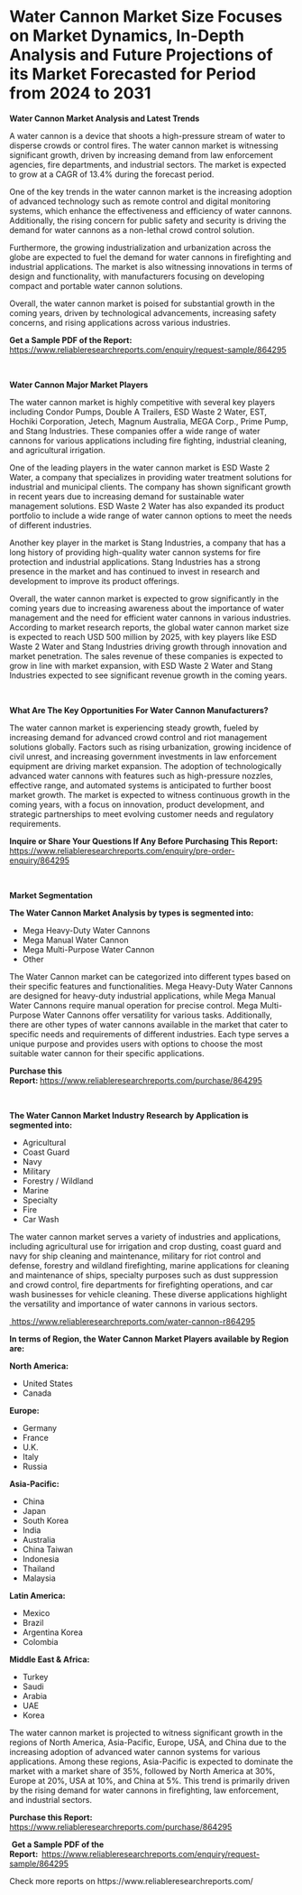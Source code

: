 <p><h1>Water Cannon Market Size Focuses on Market Dynamics, In-Depth Analysis and Future Projections of its Market Forecasted for Period from 2024 to 2031</h1></p><p><strong>Water Cannon Market Analysis and Latest Trends</strong></p>
<p><p>A water cannon is a device that shoots a high-pressure stream of water to disperse crowds or control fires. The water cannon market is witnessing significant growth, driven by increasing demand from law enforcement agencies, fire departments, and industrial sectors. The market is expected to grow at a CAGR of 13.4% during the forecast period.</p><p>One of the key trends in the water cannon market is the increasing adoption of advanced technology such as remote control and digital monitoring systems, which enhance the effectiveness and efficiency of water cannons. Additionally, the rising concern for public safety and security is driving the demand for water cannons as a non-lethal crowd control solution.</p><p>Furthermore, the growing industrialization and urbanization across the globe are expected to fuel the demand for water cannons in firefighting and industrial applications. The market is also witnessing innovations in terms of design and functionality, with manufacturers focusing on developing compact and portable water cannon solutions.</p><p>Overall, the water cannon market is poised for substantial growth in the coming years, driven by technological advancements, increasing safety concerns, and rising applications across various industries.</p></p>
<p><strong>Get a Sample PDF of the Report:&nbsp;</strong> <a href="https://www.reliableresearchreports.com/enquiry/request-sample/864295">https://www.reliableresearchreports.com/enquiry/request-sample/864295</a></p>
<p>&nbsp;</p>
<p><strong>Water Cannon Major Market Players</strong></p>
<p><p>The water cannon market is highly competitive with several key players including Condor Pumps, Double A Trailers, ESD Waste 2 Water, EST, Hochiki Corporation, Jetech, Magnum Australia, MEGA Corp., Prime Pump, and Stang Industries. These companies offer a wide range of water cannons for various applications including fire fighting, industrial cleaning, and agricultural irrigation.</p><p>One of the leading players in the water cannon market is ESD Waste 2 Water, a company that specializes in providing water treatment solutions for industrial and municipal clients. The company has shown significant growth in recent years due to increasing demand for sustainable water management solutions. ESD Waste 2 Water has also expanded its product portfolio to include a wide range of water cannon options to meet the needs of different industries.</p><p>Another key player in the market is Stang Industries, a company that has a long history of providing high-quality water cannon systems for fire protection and industrial applications. Stang Industries has a strong presence in the market and has continued to invest in research and development to improve its product offerings.</p><p>Overall, the water cannon market is expected to grow significantly in the coming years due to increasing awareness about the importance of water management and the need for efficient water cannons in various industries. According to market research reports, the global water cannon market size is expected to reach USD 500 million by 2025, with key players like ESD Waste 2 Water and Stang Industries driving growth through innovation and market penetration. The sales revenue of these companies is expected to grow in line with market expansion, with ESD Waste 2 Water and Stang Industries expected to see significant revenue growth in the coming years.</p></p>
<p>&nbsp;</p>
<p><strong>What Are The Key Opportunities For Water Cannon Manufacturers?</strong></p>
<p><p>The water cannon market is experiencing steady growth, fueled by increasing demand for advanced crowd control and riot management solutions globally. Factors such as rising urbanization, growing incidence of civil unrest, and increasing government investments in law enforcement equipment are driving market expansion. The adoption of technologically advanced water cannons with features such as high-pressure nozzles, effective range, and automated systems is anticipated to further boost market growth. The market is expected to witness continuous growth in the coming years, with a focus on innovation, product development, and strategic partnerships to meet evolving customer needs and regulatory requirements.</p></p>
<p><strong>Inquire or Share Your Questions If Any Before Purchasing This Report:</strong> <a href="https://www.reliableresearchreports.com/enquiry/pre-order-enquiry/864295">https://www.reliableresearchreports.com/enquiry/pre-order-enquiry/864295</a></p>
<p>&nbsp;</p>
<p><strong>Market Segmentation</strong></p>
<p><strong>The Water Cannon Market Analysis by types is segmented into:</strong></p>
<p><ul><li>Mega Heavy-Duty Water Cannons</li><li>Mega Manual Water Cannon</li><li>Mega Multi-Purpose Water Cannon</li><li>Other</li></ul></p>
<p><p>The Water Cannon market can be categorized into different types based on their specific features and functionalities. Mega Heavy-Duty Water Cannons are designed for heavy-duty industrial applications, while Mega Manual Water Cannons require manual operation for precise control. Mega Multi-Purpose Water Cannons offer versatility for various tasks. Additionally, there are other types of water cannons available in the market that cater to specific needs and requirements of different industries. Each type serves a unique purpose and provides users with options to choose the most suitable water cannon for their specific applications.</p></p>
<p><strong>Purchase this Report:&nbsp;</strong><a href="https://www.reliableresearchreports.com/purchase/864295">https://www.reliableresearchreports.com/purchase/864295</a></p>
<p>&nbsp;</p>
<p><strong>The Water Cannon Market Industry Research by Application is segmented into:</strong></p>
<p><ul><li>Agricultural</li><li>Coast Guard</li><li>Navy</li><li>Military</li><li>Forestry / Wildland</li><li>Marine</li><li>Specialty</li><li>Fire</li><li>Car Wash</li></ul></p>
<p><p>The water cannon market serves a variety of industries and applications, including agricultural use for irrigation and crop dusting, coast guard and navy for ship cleaning and maintenance, military for riot control and defense, forestry and wildland firefighting, marine applications for cleaning and maintenance of ships, specialty purposes such as dust suppression and crowd control, fire departments for firefighting operations, and car wash businesses for vehicle cleaning. These diverse applications highlight the versatility and importance of water cannons in various sectors.</p></p>
<p><a href="https://www.reliableresearchreports.com/water-cannon-r864295">&nbsp;https://www.reliableresearchreports.com/water-cannon-r864295</a></p>
<p><strong>In terms of Region, the Water Cannon Market Players available by Region are:</strong></p>
<p>
    <p> <strong> North America: </strong>
        <ul>
            <li>United States</li>
            <li>Canada</li>
        </ul>
        </p> 
    <p> <strong> Europe: </strong>
        <ul>
            <li>Germany</li>
            <li>France</li>
            <li>U.K.</li>
            <li>Italy</li>
            <li>Russia</li>
        </ul>
        </p> 
    <p> <strong> Asia-Pacific: </strong>
        <ul>
            <li>China</li>
            <li>Japan</li>
            <li>South Korea</li>
            <li>India</li>
            <li>Australia</li>
            <li>China Taiwan</li>
            <li>Indonesia</li>
            <li>Thailand</li>
            <li>Malaysia</li>
        </ul>
        </p> 
    <p> <strong> Latin America: </strong>
        <ul>
            <li>Mexico</li>
            <li>Brazil</li>
            <li>Argentina Korea</li>
            <li>Colombia</li>
        </ul>
        </p> 
    <p> <strong> Middle East & Africa: </strong>
        <ul>
            <li>Turkey</li>
            <li>Saudi</li>
            <li>Arabia</li>
            <li>UAE</li>
            <li>Korea</li>
        </ul>
    </p>
    </p>
<p><p>The water cannon market is projected to witness significant growth in the regions of North America, Asia-Pacific, Europe, USA, and China due to the increasing adoption of advanced water cannon systems for various applications. Among these regions, Asia-Pacific is expected to dominate the market with a market share of 35%, followed by North America at 30%, Europe at 20%, USA at 10%, and China at 5%. This trend is primarily driven by the rising demand for water cannons in firefighting, law enforcement, and industrial sectors.</p></p>
<p><strong>Purchase this Report: </strong><a href="https://www.reliableresearchreports.com/purchase/864295">https://www.reliableresearchreports.com/purchase/864295</a></p>
<p>&nbsp;<strong>Get a Sample PDF of the Report:&nbsp;&nbsp;</strong><a href="https://www.reliableresearchreports.com/enquiry/request-sample/864295">https://www.reliableresearchreports.com/enquiry/request-sample/864295</a></p>
<p><strong></strong></p>
<p>Check more reports on https://www.reliableresearchreports.com/</p>
